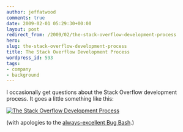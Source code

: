 ```yaml
---
author: jeffatwood
comments: true
date: 2009-02-01 05:29:30+00:00
layout: post
redirect_from: /2009/02/the-stack-overflow-development-process
hero:
slug: the-stack-overflow-development-process
title: The Stack Overflow Development Process
wordpress_id: 593
tags:
- company
- background
---
```



I occasionally get questions about the Stack Overflow development process. It goes a little something like this:



[![The Stack Overflow Development Process](https://i.stack.imgur.com/cbm3E.png)](http://www.bugbash.net/comic/113.html)



(with apologies to the [always-excellent Bug Bash](http://www.bugbash.net/comic/113.html).)
